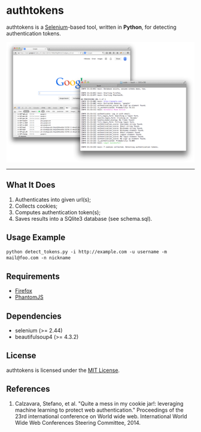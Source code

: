 # authtokens
authtokens is a [Selenium](http://www.seleniumhq.org/ "selenium")-based tool, written in **Python**, for detecting authentication tokens.

![authtokens.png](authtokens.png "AuthTokens in action")

---

## What It Does

1. Authenticates into given url(s);
2. Collects cookies;
3. Computes authentication token(s);
4. Saves results into a SQlite3 database (see schema.sql).

## Usage Example

	python detect_tokens.py -i http://example.com -u username -m mail@foo.com -n nickname


## Requirements
* [Firefox](https://www.mozilla.org/ "firefox")
* [PhantomJS](http://phantomjs.org/ "phantomjs")


## Dependencies
* selenium (>= 2.44)
* beautifulsoup4 (>= 4.3.2)

## License
authtokens is licensed under the [MIT License](http://opensource.org/licenses/MIT).


## References
1. Calzavara, Stefano, et al. "Quite a mess in my cookie jar!: leveraging machine learning to protect web authentication." Proceedings of the 23rd international conference on World wide web. International World Wide Web Conferences Steering Committee, 2014.
